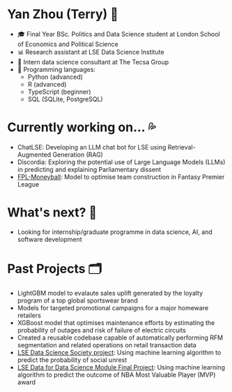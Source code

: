 # Yan Zhou (Terry) 👀 
- 🎓 Final Year BSc. Politics and Data Science student at London School of Economics and Political Science
- 📊 Research assistant at LSE Data Science Institute 
- 💼 Intern data science consultant at The Tecsa Group 
- 💬 Programming languages: 
  - Python (advanced)
  - R (advanced)
  - TypeScript (beginner)
  - SQL (SQLite, PostgreSQL)

# Currently working on... 💦
- ChatLSE: Developing an LLM chat bot for LSE using Retrieval-Augmented Generation (RAG)
- Discordia: Exploring the potential use of Large Language Models (LLMs) in predicting and explaining Parliamentary dissent 
- [FPL-Moneyball](https://github.com/tz1211/FPL-Moneyball): Model to optimise team construction in Fantasy Premier League 

# What's next? 💨 
- Looking for internship/graduate programme in data science, AI, and software development 

# Past Projects 🗂️ 
- LightGBM model to evalaute sales uplift generated by the loyalty program of a top global sportswear brand 
- Models for targeted promotional campaigns for a major homeware retailers 
- XGBoost model that optimises maintenance efforts by estimating the probability of outages and risk of failure of electric circuits 
- Created a reusable codebase capable of automatically performing RFM segmentation and related operations on retail transaction data 
- [LSE Data Science Society project](https://github.com/ShuklaPriyam/Data_Revolutions): Using machine learning algorithm to predict the probability of social unrest
- [LSE Data for Data Science Module Final Project](https://github.com/tz1211/DS105L-Project-404-Not-Found): Using machine learning algorithm to predict the outcome of NBA Most Valuable Player (MVP) award 

<!--
**tz1211/tz1211** is a ✨ _special_ ✨ repository because its `README.md` (this file) appears on your GitHub profile.

Here are some ideas to get you started:

- 🔭 I’m currently working on ...
- 🌱 I’m currently learning ...
- 👯 I’m looking to collaborate on ...
- 🤔 I’m looking for help with ...
- 💬 Ask me about ...
- 📫 How to reach me: ...
- 😄 Pronouns: ...
- ⚡ Fun fact: ...
-->
